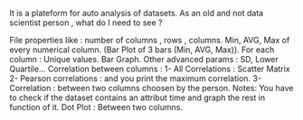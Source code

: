 It is a plateform for auto analysis of datasets. As an old and not data scientist person , what do I need to see ?

File properties like : number of columns , rows , columns.
Min, AVG, Max of every numerical column. (Bar Plot of 3 bars (Min, AVG, Max)). For each column :
Unique values.
Bar Graph.
Other advanced params : SD, Lower Quartile... Correlation between columns : 1- All Correlations : Scatter Matrix 2- Pearson correlations : and you print the maximum correlation. 3- Correlation : between two columns choosen by the person. Notes:
You have to check if the dataset contains an attribut time and graph the rest in function of it.
Dot Plot : Between two columns.